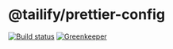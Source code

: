 # @tailify/prettier-config

[![Build status][build-status-image]][build-status-url]
[![Greenkeeper][greenkeeper-image]][greenkeeper-url]

[build-status-image]: https://travis-ci.com/tailify/prettier-config.svg?branch=master
[build-status-url]: https://travis-ci.com/tailify/prettier-config

[greenkeeper-image]: https://badges.greenkeeper.io/tailify/prettier-config.svg
[greenkeeper-url]: https://greenkeeper.io

